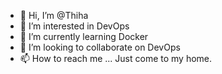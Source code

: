 - 👋 Hi, I’m @Thiha
- 👀 I’m interested in DevOps
- 🌱 I’m currently learning Docker
- 💞️ I’m looking to collaborate on DevOps
- 📫 How to reach me ... Just come to my home.
<!---
KyawSoeThiha/KyawSoeThiha is a ✨ special ✨ repository because its `README.md` (this file) appears on your GitHub profile.
You can click the Preview link to take a look at your changes.
--->
